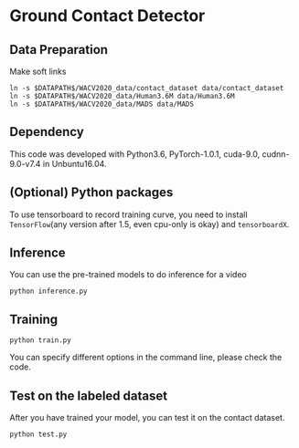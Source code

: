 # Ground Contact Detector

## Data Preparation
Make soft links
```
ln -s $DATAPATH$/WACV2020_data/contact_dataset data/contact_dataset
ln -s $DATAPATH$/WACV2020_data/Human3.6M data/Human3.6M
ln -s $DATAPATH$/WACV2020_data/MADS data/MADS
```

## Dependency
This code was developed with Python3.6, PyTorch-1.0.1, cuda-9.0, cudnn-9.0-v7.4 in Unbuntu16.04.

## (Optional) Python packages
To use tensorboard to record training curve, you need to install `TensorFlow`(any version after 1.5, even cpu-only is okay) and `tensorboardX`.

## Inference
You can use the pre-trained models to do inference for a video
```
python inference.py
```

## Training
```
python train.py
```

You can specify different options in the command line, please check the code.

## Test on the labeled dataset
After you have trained your model, you can test it on the contact dataset.
```
python test.py
```

